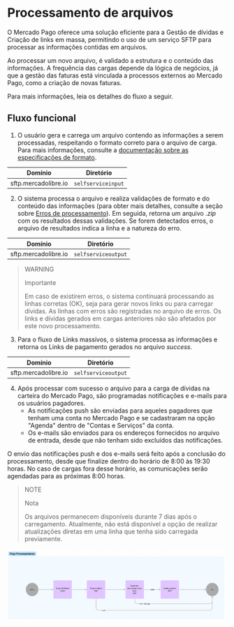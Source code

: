 # Processamento de arquivos

O Mercado Pago oferece uma solução eficiente para a Gestão de dívidas e Criação de links em massa, permitindo o uso de um serviço SFTP para processar as informações contidas em arquivos.

Ao processar um novo arquivo, é validado a estrutura e o conteúdo das informações. A frequência das cargas depende da lógica de negócios, já que a gestão das faturas está vinculada a processos externos ao Mercado Pago, como a criação de novas faturas.

Para mais informações, leia os detalhes do fluxo a seguir.

## Fluxo funcional

1. O usuário gera e carrega um arquivo contendo as informações a serem processadas, respeitando o formato correto para o arquivo de carga. Para mais informações, consulte a [documentação sobre as especificações de formato](/developers/pt/docs/links-and-debts/format-specifications).

| Domínio               | Diretório          |
|----------------------|--------------------|
| sftp.mercadolibre.io | `selfserviceinput`|

2. O sistema processa o arquivo e realiza validações de formato e do conteúdo das informações (para obter mais detalhes, consulte a seção sobre [Erros de processamento](/developers/es/docs/links-and-debts/validations)). Em seguida, retorna um arquivo _.zip_ com os resultados dessas validações. Se forem detectados erros, o arquivo de resultados indica a linha e a natureza do erro.

| Domínio               | Diretório          |
|----------------------|--------------------|
| sftp.mercadolibre.io | `selfserviceoutput`|

> WARNING
>
> Importante
>
> Em caso de existirem erros, o sistema continuará processando as linhas corretas (OK), seja para gerar novos links ou para carregar dívidas. As linhas com erros são registradas no arquivo de erros. Os links e dívidas gerados em cargas anteriores não são afetados por este novo processamento.

3. Para o fluxo de Links massivos, o sistema processa as informações e retorna os Links de pagamento gerados no arquivo _success_.

| Domínio               | Diretório          |
|----------------------|--------------------|
| sftp.mercadolibre.io | `selfserviceoutput`|

4. Após processar com sucesso o arquivo para a carga de dívidas na carteira do Mercado Pago, são programadas notificações e e-mails para os usuários pagadores.
    - As notificações push são enviadas para aqueles pagadores que tenham uma conta no Mercado Pago e se cadastraram na opção "Agenda" dentro de "Contas e Serviços" da conta.
    - Os e-mails são enviados para os endereços fornecidos no arquivo de entrada, desde que não tenham sido excluídos das notificações.

O envio das notificações push e dos e-mails será feito após a conclusão do processamento, desde que finalize dentro do horário de 8:00 às 19:30 horas. No caso de cargas fora desse horário, as comunicações serão agendadas para as próximas 8:00 horas.

> NOTE
>
> Nota
>
> Os arquivos permanecem disponíveis durante 7 dias após o carregamento. Atualmente, não está disponível a opção de realizar atualizações diretas em uma linha que tenha sido carregada previamente.

![Fluxograma](/images/recaudos/fluxograma.png)
